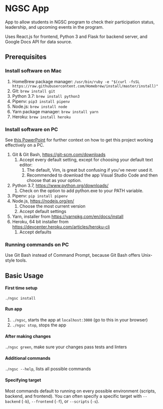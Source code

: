 # NGSC App
App to allow students in NGSC program to check their participation status, leadership, and upcoming events in the program. 

Uses React.js for frontend, Python 3 and Flask for backend server, and Google Docs API for data source.

## Prerequisites

### Install software on Mac
1. HomeBrew package manager: `/usr/bin/ruby -e "$(curl -fsSL https://raw.githubusercontent.com/Homebrew/install/master/install)"`
1. Git: `brew install git`
1. Python 3.7: `brew install python3`
1. Pipenv: `pip3 install pipenv`
1. Node.js: `brew install node`
1. Yarn package manager: `brew install yarn`
1. Heroku: `brew install heroku`

### Install software on PC
See [this PowerPoint](https://docs.google.com/presentation/d/1pAoLLMqqH6JGG9ILwlhKMwVzUVzux9bFmZINPJWeW9Q/edit?usp=sharing) 
for further context on how to get this project working effectively on a PC.

1. Git & Git Bash, https://git-scm.com/downloads
    1. Accept every default setting, except for choosing your default text editor:
        1. The default, Vim, is great but confusing if you've never used it.
        1. Recommended to download the app Visual Studio Code and then choose that as your option.
1. Python 3.7, https://www.python.org/downloads/ 
    1. Check on the option to add python.exe to your PATH variable.
1. Pipenv: `pip install pipenv`
1. Node.js, https://nodejs.org/en/ 
    1. Choose the most current version
    1. Accept default settings
1. Yarn, installer from https://yarnpkg.com/en/docs/install
1. Heroku, 64 bit installer from https://devcenter.heroku.com/articles/heroku-cli
    1. Accept defaults
    
### Running commands on PC
Use Git Bash instead of Command Prompt, because Git Bash offers Unix-style tools.

## Basic Usage

#### First time setup
`./ngsc install`

#### Run app
1. `./ngsc`, starts the app at `localhost:3000` (go to this in your browser)
1. `./ngsc stop`, stops the app

#### After making changes
`./ngsc green`, make sure your changes pass tests and linters

#### Additional commands
`./ngsc --help`, lists all possible commands

#### Specifying target
Most commands default to running on every possible environment (scripts, backend, and frontend). 
You can often specify a specific target with `--backend` (`-b`), `--frontend` (`-f`), or `--scripts` (`-s`).
